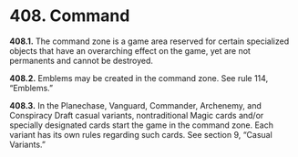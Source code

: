 # **408.** Command

**408.1.** The command zone is a game area reserved for certain specialized objects that have an overarching effect on the game, yet are not permanents and cannot be destroyed.

**408.2.** Emblems may be created in the command zone. See rule 114, “Emblems.”

**408.3.** In the Planechase, Vanguard, Commander, Archenemy, and Conspiracy Draft casual variants, nontraditional Magic cards and/or specially designated cards start the game in the command zone. Each variant has its own rules regarding such cards. See section 9, “Casual Variants.”
